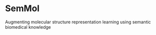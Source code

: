 # SemMol
Augmenting molecular structure representation learning using semantic biomedical knowledge
